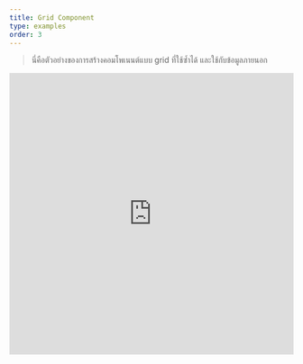 ```yaml
---
title: Grid Component
type: examples
order: 3
---
```


> นี่คือตัวอย่างของการสร้างคอมโพเนนต์แบบ grid ที่ใช้ซ้ำได้ และใช้กับข้อมูลภายนอก

<iframe width="100%" height="500" src="https://jsfiddle.net/yyx990803/xkkbfL3L/embedded/result,html,js,css" allowfullscreen="allowfullscreen" frameborder="0"></iframe>
